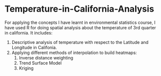# Temperature-in-California-Analysis
For applying the concepts I have learnt in environmental statistics course, I have used R for doing spatial analysis about the temperature of 3rd quarter in california. 
It includes:
   1. Descriptive analysis of temperature with respect to the Latitude and Longitude in Califonia.
   2. Applying different methods of interpolation to build heatmaps:
       1. Inverse distance weighting
       2. Trend Surface Model
       3. Kriging 
